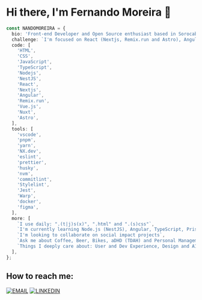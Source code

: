 # Hi there, I'm Fernando Moreira 👋

```ts
const NANDOMOREIRA = {
  bio: 'Front-end Developer and Open Source enthusiast based in Sorocaba/SP - Brazil',
  challenge: `I'm focused on React (Nextjs, Remix.run and Astro), Angular, TypeScript and Nodejs (Express/Nestjs)`,
  code: [
    'HTML',
    'CSS',
    'JavaScript',
    'TypeScript',
    'Nodejs',
    'NestJS',
    'React',
    'Nextjs',
    'Angular',
    'Remix.run',
    'Vue.js',
    'Nuxt',
    'Astro',
  ],
  tools: [
    'vscode',
    'pnpm',
    'yarn',
    'NX.dev',
    'eslint',
    'prettier',
    'husky',
    'nvm',
    'commitlint',
    'Stylelint',
    'Jest',
    'Warp',
    'docker',
    'figma',
  ],
  more: [
    `I use daily: ".(t|j)s(x)", ".html" and ".(s)css"`,
    `I'm currently learning Node.js (NestJS), Angular, TypeScript, Prisma, Remix.run and Strapi.io`,
    `I'm looking to collaborate on social impact projects`,
    `Ask me about Coffee, Beer, Bikes, aDHD (TDAH) and Personal Management Tools`,
    `Things I deeply care about: User and Dev Experience, Design and A11y ♥️`,
  ],
};
```

## How to reach me:

[![EMAIL](https://img.shields.io/badge/Email-black?style=for-the-badge)](mailto:github@nandomoreira.dev) [![LINKEDIN](https://img.shields.io/badge/Linkedin-black?style=for-the-badge&logo=linkedin)](https://www.linkedin.com/in/nandomoreirame/)
